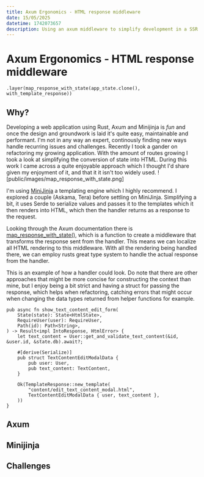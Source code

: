 ```yaml
---
title: Axum Ergonomics - HTML response middleware
date: 15/05/2025
datetime: 1742073657
description: Using an axum middleware to simplify development in a SSR rendering context with Axum.
---
```


# Axum Ergonomics - HTML response middleware

```
.layer(map_response_with_state(app_state.clone(), with_template_response))
```
  
## Why?

Developing a web application using Rust, Axum and Minijinja is *fun* and once the design and groundwork is laid it's quite easy, maintainable and performant. I'm not in any way an expert, continously finding new ways handle recurring issues and challenges. Recently I took a gander on refactoring my growing application. With the amount of routes growing I took a look at simplifying the conversion of state into HTML. During this work I came across a quite enjoyable approach which I thought I'd share given my enjoyment of it, and that it it isn't too widely used. ![public/images/map_response_with_state.png]

I'm using [MiniJinja](https://docs.rs/minijinja/latest/minijinja/index.html) a templating engine which I highly recommend. I explored a couple (Askama, Tera) before settling on MiniJinja. Simplifying a bit, it uses Serde to serialize values and passes it to the templates which it then renders into HTML, which then the handler returns as a response to the request.

Looking through the Axum documentation there is [map_response_with_state()](https://docs.rs/axum/latest/axum/middleware/fn.map_response_with_state.html), which is a function to create a middleware that transforms the response sent from the handler. This means we can localize all HTML rendering to this middleware. With all the rendering being handled there, we can employ rusts great type system to handle the actual response from the handler.

This is an example of how a handler could look. Do note that there are other approaches that might be more concise for constructing the context than mine, but I enjoy being a bit strict and having a struct for passing the response, which helps when refactoring, catching errors that might occur when changing the data types returned from helper functions for example.

```
pub async fn show_text_content_edit_form(
    State(state): State<HtmlState>,
    RequireUser(user): RequireUser,
    Path(id): Path<String>,
) -> Result<impl IntoResponse, HtmlError> {
    let text_content = User::get_and_validate_text_content(&id, &user.id, &state.db).await?;

    #[derive(Serialize)]
    pub struct TextContentEditModalData {
        pub user: User,
        pub text_content: TextContent,
    }

    Ok(TemplateResponse::new_template(
        "content/edit_text_content_modal.html",
        TextContentEditModalData { user, text_content },
    ))
}
```

## Axum

## Minijinja

## Challenges
